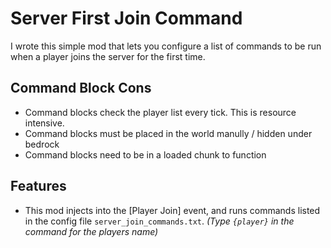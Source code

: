# Server First Join Command
I wrote this simple mod that lets you configure a list of commands to be run when a player joins the server for the first time.

## Command Block Cons
* Command blocks check the player list every tick. This is resource intensive.
* Command blocks must be placed in the world manully / hidden under bedrock
* Command blocks need to be in a loaded chunk to function

## Features
* This mod injects into the [Player Join] event, and runs commands listed in the config file `server_join_commands.txt`. *(Type `{player}` in the command for the players name)*